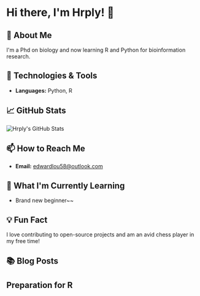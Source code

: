# Hi there, I'm Hrply! 👋

## 🚀 About Me
I'm a Phd on biology and now learning R and Python for bioinformation research.

## 🔧 Technologies & Tools
- **Languages:** Python, R

## 📈 GitHub Stats
![Hrply's GitHub Stats](https://github-readme-stats.vercel.app/api?username=hrply&show_icons=true&hide_border=true)

## 📫 How to Reach Me
- **Email:** edwardlou58@outlook.com


## 🌱 What I'm Currently Learning
- Brand new beginner~~

## 💡 Fun Fact
I love contributing to open-source projects and am an avid chess player in my free time!

## 📚 Blog Posts

## Preparation for R
